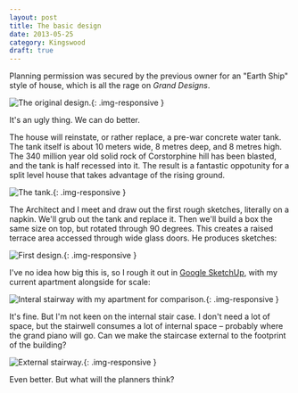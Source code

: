 ```yaml
---
layout: post
title: The basic design
date: 2013-05-25
category: Kingswood
draft: true
---
```


Planning permission was secured by the previous owner for an "Earth Ship" style of house, which is all the rage on _Grand Designs_.

![The original design.](/assets/earthship.png){: .img-responsive }

It's an ugly thing. We can do better.

The house will reinstate, or rather replace, a pre-war concrete water tank. The tank itself is about 10 meters wide, 8 metres deep, and 8 metres high. The 340 million year old solid rock of Corstorphine hill has been blasted, and the tank is half recessed into it. The result is a fantastic oppotunity for a split level house that takes advantage of the rising ground.

![The tank.](/assets/tank.jpg){: .img-responsive }

The Architect and I meet and draw out the first rough sketches, literally on a napkin. We'll grub out the tank and replace it. Then we'll build a box the same size on top, but rotated through 90 degrees. This creates a raised terrace area accessed through wide glass doors. He produces sketches:

![First design.](/assets/first-sketch.png){: .img-responsive }

I've no idea how big this is, so I rough it out in [Google SketchUp](http://www.sketchup.com), with my current apartment alongside for scale:

![Interal stairway with my apartment for comparison.](/assets/render-with-apartment.png){: .img-responsive }

It's fine. But I'm not keen on the internal stair case. I don't need a lot of space, but the stairwell consumes a lot of internal space – probably where the grand piano will go. Can we make the staircase external to the footprint of the building?

![External stairway.](/assets/render-external-stair.png){: .img-responsive }

Even better. But what will the planners think?
